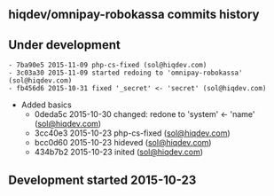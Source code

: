hiqdev/omnipay-robokassa commits history
----------------------------------------

## Under development

    - 7ba90e5 2015-11-09 php-cs-fixed (sol@hiqdev.com)
    - 3c03a30 2015-11-09 started redoing to 'omnipay-robokassa' (sol@hiqdev.com)
    - fb456d6 2015-10-31 fixed '_secret' <- 'secret' (sol@hiqdev.com)
- Added basics
    - 0deda5c 2015-10-30 changed: redone to 'system' <- 'name' (sol@hiqdev.com)
    - 3cc40e3 2015-10-23 php-cs-fixed (sol@hiqdev.com)
    - bcc0d60 2015-10-23 hideved (sol@hiqdev.com)
    - 434b7b2 2015-10-23 inited (sol@hiqdev.com)

## Development started 2015-10-23

